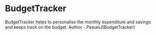 # BudgetTracker
BudgetTracker helps to personalise the monthly expenditure and savings and keeps track on the budget.
Author - PawanJ(BudgetTracker)
